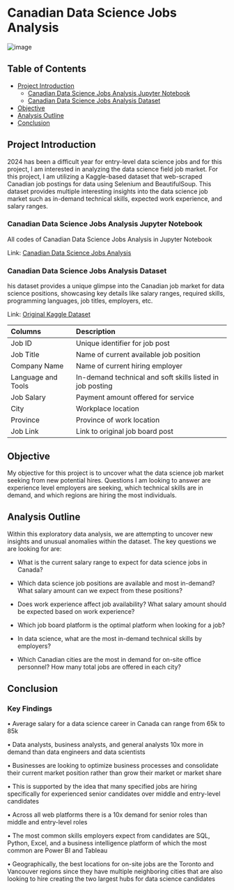 # Canadian Data Science Jobs Analysis

![image](https://images.unsplash.com/photo-1486312338219-ce68d2c6f44d?q=80&w=2072&auto=format&fit=crop&ixlib=rb-4.0.3&ixid=M3wxMjA3fDB8MHxwaG90by1wYWdlfHx8fGVufDB8fHx8fA%3D%3D)

## Table of Contents

- [Project Introduction](#project-introduction)
    - [Canadian Data Science Jobs Analysis Jupyter Notebook](#canadian-data-science-jobs-analysis-jupyter-notebook)
    - [Canadian Data Science Jobs Analysis Dataset](#canadian-data-science-jobs-analysis-dataset)
- [Objective](#objective)
- [Analysis Outline](#analysis-outline)
- [Conclusion](#conclusion)

## Project Introduction

2024 has been a difficult year for entry-level data science jobs and for this project, I am interested in analyzing the data science field job market. For this project, I am utilizing a Kaggle-based dataset that web-scraped Canadian job postings for data using Selenium and BeautifulSoup. This dataset provides multiple interesting insights into the data science job market such as in-demand technical skills, expected work experience, and salary ranges. 

### Canadian Data Science Jobs Analysis Jupyter Notebook

All codes of Canadian Data Science Jobs Analysis in Jupyter Notebook

Link: [Canadian Data Science Jobs Analysis](https://github.com/jasondo-da/Canadian_Data_Analyst_Online_Job_Posting_Analysis/blob/main/da_job_posts_canada_analysis.ipynb)

### Canadian Data Science Jobs Analysis Dataset

his dataset provides a unique glimpse into the Canadian job market for data science positions, showcasing key details like salary ranges, required skills, programming languages, job titles, employers, etc.

Link: [Original Kaggle Dataset](https://www.kaggle.com/datasets/amanbhattarai695/data-analyst-job-roles-in-canada)

| Columns | Description |
| :------------- | :------------ |
| Job ID | Unique identifier for job post |
| Job Title | Name of current available job position |
| Company Name | Name of current hiring employer |
| Language and Tools | In-demand technical and soft skills listed in job posting |
| Job Salary | Payment amount offered for service |
| City | Workplace location |
| Province | Province of work location |
| Job Link | Link to original job board post |

## Objective

My objective for this project is to uncover what the data science job market seeking from new potential hires. Questions I am looking to answer are experience level employers are seeking, which technical skills are in demand, and which regions are hiring the most individuals.

## Analysis Outline
Within this exploratory data analysis, we are attempting to uncover new insights and unusual anomalies within the dataset. The key questions we are looking for are:

- What is the current salary range to expect for data science jobs in Canada?

- Which data science job positions are available and most in-demand? What salary amount can we expect from these positions?

- Does work experience affect job availability? What salary amount should be expected based on work experience?

- Which job board platform is the optimal platform when looking for a job?

- In data science, what are the most in-demand technical skills by employers?
    
- Which Canadian cities are the most in demand for on-site office personnel? How many total jobs are offered in each city?


## Conclusion

### Key Findings

•	Average salary for a data science career in Canada can range from  65k to 85k

•	Data analysts, business analysts, and general analysts 10x more in demand than data engineers and data scientists 

•	Businesses are looking to optimize business processes and consolidate their current market position rather than grow their market or market share

•	This is supported by the idea that many specified jobs are hiring specifically for experienced senior candidates over middle and entry-level candidates

•	Across all web platforms there is a 10x demand for senior roles than middle and entry-level roles

•	The most common skills employers expect from candidates are SQL, Python, Excel, and a business intelligence platform of which the most common are Power BI and Tableau

•	Geographically, the best locations for on-site jobs are the Toronto and Vancouver regions since they have multiple neighboring cities that are also looking to hire creating the two largest hubs for data science candidates

